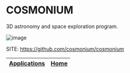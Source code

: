 # COSMONIUM

 3D astronomy and space exploration program.
 
 ![image](https://raw.githubusercontent.com/wiki/cosmonium/cosmonium/screenshots/Io%2BJupiter.png)

 SITE: https://github.com/cosmonium/cosmonium

 | [Applications](https://portable-linux-apps.github.io/apps.html) | [Home](https://portable-linux-apps.github.io)
 | --- | --- |
